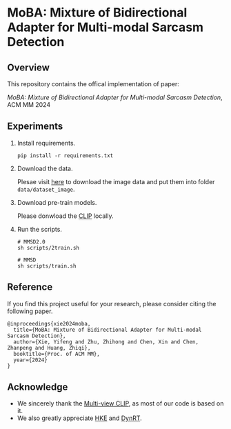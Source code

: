 # MoBA: Mixture of Bidirectional Adapter for Multi-modal Sarcasm Detection



## Overview

This repository contains the offical implementation of paper:

_MoBA: Mixture of Bidirectional Adapter for Multi-modal Sarcasm Detection_, ACM MM 2024



## Experiments

1. Install requirements.

    ````
    pip install -r requirements.txt
    ````



2. Download the data.

    Plesae visit [here](https://github.com/headacheboy/data-of-multimodal-sarcasm-detection) to download the image data and put them into folder `data/dataset_image`.

     

3. Download pre-train models.
   
    Please donwload the [CLIP](https://huggingface.co/openai/clip-vit-large-patch14) locally.



4. Run the scripts.

    ```
    # MMSD2.0
    sh scripts/2train.sh
    
    # MMSD
    sh scripts/train.sh
    ```



## Reference

If you find this project useful for your research, please consider citing the following paper.

````
@inproceedings{xie2024moba,
  title={MoBA: Mixture of Bidirectional Adapter for Multi-modal Sarcasm Detection},
  author={Xie, Yifeng and Zhu, Zhihong and Chen, Xin and Chen, Zhanpeng and Huang, Zhiqi},
  booktitle={Proc. of ACM MM},
  year={2024}
}
````



## Acknowledge

- We sincerely thank the [Multi-view CLIP](https://github.com/JoeYing1019/MMSD2.0), as most of our code is based on it.
- We also greatly appreciate [HKE](https://github.com/less-and-less-bugs/HKEmodel) and [DynRT](https://github.com/TIAN-viola/DynRT).